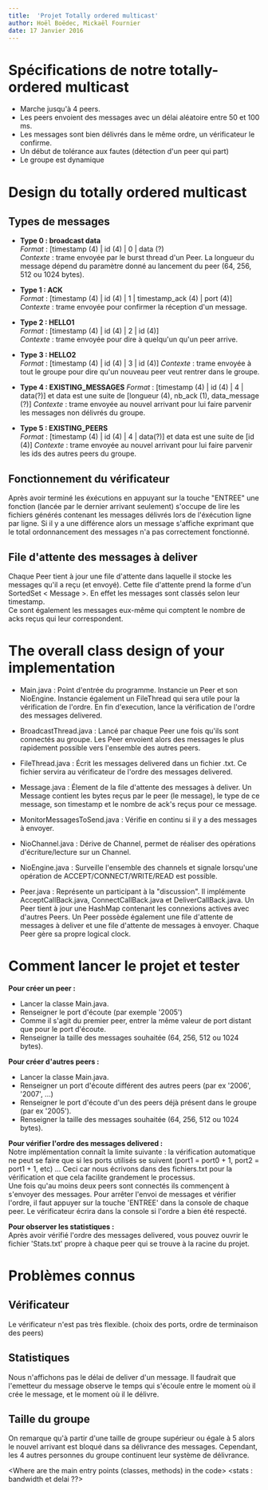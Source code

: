 ```yaml
---
title:  'Projet Totally ordered multicast'
author: Hoël Boëdec, Mickaël Fournier
date: 17 Janvier 2016
---
```


# Spécifications de notre totally-ordered multicast

- Marche jusqu'à 4 peers.
- Les peers envoient des messages avec un délai aléatoire entre 50 et 100 ms.
- Les messages sont bien délivrés dans le même ordre, un vérificateur le confirme.
- Un début de tolérance aux fautes (détection d'un peer qui part)
- Le groupe est dynamique


# Design du totally ordered multicast

## Types de messages

- **Type 0 : broadcast data**  
*Format* : [timestamp (4) | id (4) | 0 | data (?)  
*Contexte* : trame envoyée par le burst thread d'un Peer. La longueur du message dépend du paramètre donné au lancement du peer (64, 256, 512 ou 1024 bytes).

- **Type 1 : ACK**  
*Format* : [timestamp (4) | id (4) | 1 | timestamp_ack (4) | port (4)]  
*Contexte* : trame envoyée pour confirmer la réception d'un message.

- **Type 2 : HELLO1**  
*Format* : [timestamp (4) | id (4) | 2 | id (4)]  
*Contexte* : trame envoyée pour dire à quelqu'un qu'un peer arrive.

- **Type 3 : HELLO2**  
*Format* : [timestamp (4) | id (4) | 3 | id (4)]
*Contexte* : trame envoyée à tout le groupe pour dire qu'un nouveau peer veut rentrer dans le groupe.

- **Type 4 : EXISTING_MESSAGES**
*Format* : [timestamp (4) | id (4) | 4 | data(?)] et data est une suite de [longueur (4), nb_ack (1), data_message (?)]
*Contexte* : trame envoyée au nouvel arrivant pour lui faire parvenir les messages non délivrés du groupe.

- **Type 5 : EXISTING_PEERS**  
*Format* : [timestamp (4) | id (4) | 4 | data(?)] et data est une suite de [id (4)]
*Contexte* : trame envoyée au nouvel arrivant pour lui faire parvenir les ids des autres peers du groupe.

## Fonctionnement du vérificateur
Après avoir terminé les éxécutions en appuyant sur la touche "ENTREE" une fonction (lancée par le dernier arrivant seulement) s'occupe de lire les fichiers générés contenant les messages délivrés lors de l'éxécution ligne par ligne. Si il y a une différence alors un message s'affiche exprimant que le total ordonnancement des messages n'a pas correctement fonctionné.

## File d'attente des messages à deliver
Chaque Peer tient à jour une file d'attente dans laquelle il stocke les messages qu'il a reçu (et envoyé). Cette file d'attente prend la forme d'un SortedSet < Message >. En effet les messages sont classés selon leur timestamp.  
Ce sont également les messages eux-même qui comptent le nombre de acks reçus qui leur correspondent.

# The overall class design of your implementation
- Main.java : Point d'entrée du programme. Instancie un Peer et son NioEngine. Instancie également un FileThread qui sera utile pour la vérification de l'ordre. En fin d'execution, lance la vérification de l'ordre des messages delivered.

- BroadcastThread.java : Lancé par chaque Peer une fois qu'ils sont connectés au groupe. Les Peer envoient alors des messages le plus rapidement possible vers l'ensemble des autres peers.

- FileThread.java : Écrit les messages delivered dans un fichier .txt. Ce fichier servira au vérificateur de l'ordre des messages delivered.

- Message.java : Élement de la file d'attente des messages à deliver. Un Message contient les bytes reçus par le peer (le message), le type de ce message, son timestamp et le nombre de ack's reçus pour ce message.

- MonitorMessagesToSend.java : Vérifie en continu si il y a des messages à envoyer.

- NioChannel.java : Dérive de Channel, permet de réaliser des opérations d'écriture/lecture sur un Channel.

- NioEngine.java : Surveille l'ensemble des channels et signale lorsqu'une opération de ACCEPT/CONNECT/WRITE/READ est possible.

- Peer.java : Représente un participant à la "discussion". Il implémente AcceptCallBack.java, ConnectCallBack.java et DeliverCallBack.java. Un Peer tient à jour une HashMap contenant les connexions actives avec d'autres Peers. Un Peer possède également une file d'attente de messages à deliver et une file d'attente de messages à envoyer. Chaque Peer gère sa propre logical clock.

# Comment lancer le projet et tester
**Pour créer un peer :**

- Lancer la classe Main.java.
- Renseigner le port d'écoute (par exemple '2005')
- Comme il s'agit du premier peer, entrer la même valeur de port distant que pour le port d'écoute.
- Renseigner la taille des messages souhaitée (64, 256, 512 ou 1024 bytes).

**Pour créer d'autres peers :**

- Lancer la classe Main.java.
- Renseigner un port d'écoute différent des autres peers (par ex '2006', '2007', ...)
- Renseigner le port d'écoute d'un des peers déjà présent dans le groupe (par ex '2005').
- Renseigner la taille des messages souhaitée (64, 256, 512 ou 1024 bytes).

**Pour vérifier l'ordre des messages delivered :**  
Notre implémentation connaît la limite suivante : la vérification automatique ne peut se faire que si les ports utilisés se suivent (port1 = port0 + 1, port2 = port1 + 1, etc) ... Ceci car nous écrivons dans des fichiers.txt pour la vérification et que cela facilite grandement le processus.  
Une fois qu'au moins deux peers sont connectés ils commençent à s'envoyer des messages. Pour arrêter l'envoi de messages et vérifier l'ordre, il faut appuyer sur la touche 'ENTREE' dans la console de chaque peer. Le vérificateur écrira dans la console si l'ordre a bien été respecté.

**Pour observer les statistiques :**  
Après avoir vérifié l'ordre des messages delivered, vous pouvez ouvrir le fichier 'Stats.txt' propre à chaque peer qui se trouve à la racine du projet.


# Problèmes connus

## Vérificateur
Le vérificateur n'est pas très flexible. (choix des ports, ordre de terminaison des peers)

## Statistiques
Nous n'affichons pas le délai de deliver d'un message. Il faudrait que l'emetteur du message observe le temps qui s'écoule entre le moment où il crée le message, et le moment où il le délivre.

## Taille du groupe
On remarque qu'à partir d'une taille de groupe supérieur ou égale à 5 alors le nouvel arrivant est bloqué dans sa délivrance des messages. Cependant, les 4 autres personnes du groupe continuent leur système de délivrance.


<Where are the main entry points (classes, methods) in the code>
<Other main points that are important in order to understand your code>
<stats : bandwidth et delai ??>
